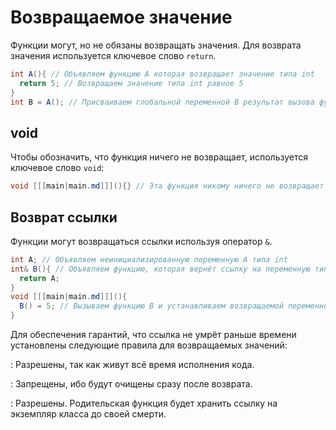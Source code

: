 <show-structure for="chapter,procedure" depth="3"/>

# Возвращаемое значение

Функции могут, но не обязаны возвращать значения. Для возврата значения используется ключевое слово `return`.

```C#
int A(){ // Объявляем функцию A которая возвращает значение типа int
  return 5; // Возвращаем значение типа int равное 5
}
int B = A(); // Присваиваем глобальной переменной B результат вызова функции A, тобишь 5
```

## void

Чтобы обозначить, что функция ничего не возвращает, используется ключевое слово `void`:

```C#
void [[[main|main.md]]](){} // Эта функция никому ничего не возвращает
```

## Возврат ссылки

Функции могут возвращаться ссылки используя оператор `&`.

```C#
int A; // Объявляем неинициализированную переменную A типа int
int& B(){ // Объявляем функцию, которая вернёт ссылку на переменную типа int
  return A;
}
void [[[main|main.md]]](){
  B() = 5; // Вызываем функцию B и устанавливаем возвращаемой переменной A значение 5
}
```

Для обеспечения гарантий, что ссылка не умрёт раньше времени установлены следующие правила для возвращаемых значений:

[](var.md#global)
: Разрешены, так как живут всё время исполнения кода.

[](var.md#local)
: Запрещены, ибо будут очищены сразу после возврата.

[](class-property.md)
: Разрешены. Родительская функция будет хранить ссылку на экземпляр класса до своей смерти.
